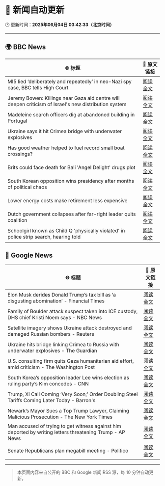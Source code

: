 # 🧠 新闻自动更新

🕒 更新时间：**2025年06月04日 03:42:33（北京时间）**

---

## 🌍 BBC News

| 🌐 标题 | 🔗 原文链接 |
|--------|-------------|
| MI5 lied ‘deliberately and repeatedly’ in neo-Nazi spy case, BBC tells High Court | [阅读全文](https://www.bbc.com/news/articles/c4ge87g2lngo) |
| Jeremy Bowen: Killings near Gaza aid centre will deepen criticism of Israel's new distribution system | [阅读全文](https://www.bbc.com/news/articles/c8jgk1w320lo) |
| Madeleine search officers dig at abandoned building in Portugal | [阅读全文](https://www.bbc.com/news/articles/cy4k1vg34wlo) |
| Ukraine says it hit Crimea bridge with underwater explosives | [阅读全文](https://www.bbc.com/news/articles/cz708lpzgxro) |
| Has good weather helped to fuel record small boat crossings? | [阅读全文](https://www.bbc.com/news/articles/cwy3vq22xqzo) |
| Brits could face death for Bali 'Angel Delight' drugs plot | [阅读全文](https://www.bbc.com/news/articles/cewd705yy74o) |
| South Korean opposition wins presidency after months of political chaos | [阅读全文](https://www.bbc.com/news/articles/c861yyqxg4do) |
| Lower energy costs make retirement less expensive | [阅读全文](https://www.bbc.com/news/articles/cj42022gqzwo) |
| Dutch government collapses after far-right leader quits coalition | [阅读全文](https://www.bbc.com/news/articles/c0r1x5yyd5wo) |
| Schoolgirl known as Child Q 'physically violated' in police strip search, hearing told | [阅读全文](https://www.bbc.com/news/articles/cev4k0zke24o) |

## 📰 Google News

| 🌐 标题 | 🔗 原文链接 |
|--------|-------------|
| Elon Musk derides Donald Trump’s tax bill as ‘a disgusting abomination’ - Financial Times | [阅读全文](https://news.google.com/rss/articles/CBMicEFVX3lxTE5fTDFsc0w3N0RlX0NMWmtfa256OXpIdGxaaHVkbHdVSVdEX0pTX1luZWxmQ01HaWxvTER1ZEVIMW9WRlZuTkpZY19pNzRYVWRmcXRDRVoyM2lRTHJjWUF3OWhHMnloQVFHdDJJQ0Z2Tmk?oc=5) |
| Family of Boulder attack suspect taken into ICE custody, DHS chief Kristi Noem says - NBC News | [阅读全文](https://news.google.com/rss/articles/CBMiugFBVV95cUxPWGFPaEFhUEczX1U2cFljZkhxNjNHU1RfQnFIQi1xdnlvek01U1V3UldUYS1OZDZuUExCejZuRWVzZUd4TlR0b2stMXlzY2VhN2dlc3VyZ0J0clJER28xVlltT2RPbXpHZTVBaFdGSmlmU1lXakUwYVZWUEFsOUQ3Z3oxVHhPREZ1Zm9kejg2SE1WbVkyRXFvMTRkeldlWjBoRVR3OWlCbmZodXJyelc3TXZDSUh4SnlMcHfSAVZBVV95cUxQT1F3UUxNX2QxMjZxU1M1dXF0TEtGV0N5WXlYZlJJOFFBN19VMEJrZk1zTFN3Y3c0LW9Zd0JVT0hacXY5ZkJERzJabGZsV29lZkktalZpQQ?oc=5) |
| Satellite imagery shows Ukraine attack destroyed and damaged Russian bombers - Reuters | [阅读全文](https://news.google.com/rss/articles/CBMi0AFBVV95cUxOREZENXJVYW9UTlJmcDhmYnlZOXZieTJialJfdDZUdDZrZWNJM0xJaENzN2s5LVFWNXhPSlZCcVJ2aE4tZ3RxZ0RIcHNuSkYyUFNOcUF3Q3owTGtCRU1BQ1FPR3VnLVQycVgyS0RYdmRBZ2c1V1VtUjZFbHdhMU9pblNzMS1sOWdRN1U0ZFo5dUlaNExrSjBiYTlCemhMd2ZpajIzNU1tYWIxUHZyNUJWczNxdXZ4V2d3RVA3Q1U3S21kOHdZdjYwOFdVaUh6QU12?oc=5) |
| Ukraine hits bridge linking Crimea to Russia with underwater explosives - The Guardian | [阅读全文](https://news.google.com/rss/articles/CBMiuAFBVV95cUxPQmp4aXJGcVpuZTNpY0V1UXJFa2U1c2Z5SFpmdE1PN0taT3BmVmQ1VlozcXR4THppeXFTQlJqQUdWNTBNdlpHZDl4b3VRa3ZCUDJ1OXg4M1NBRlE1OHl4eVdFNDV6WHlma1N1bUYzNk1qbEZKdzEwMkdVSlRZdjBVWnhfZVRSdVBIWmJQcV9YcmVlNWJHbjgyWFpjbEhFRG5CUjQ4S1VMcWd4SENDamhvdjEzU2pOcTVK?oc=5) |
| U.S. consulting firm quits Gaza humanitarian aid effort, amid criticism - The Washington Post | [阅读全文](https://news.google.com/rss/articles/CBMikAFBVV95cUxQV1B4UDdpVHREOGxId3pDZ2l1X0hRUUt1bl9zLUl1X0xCMDd3cDM5Y0N6R3hhbUNwbUx1QVVibDJza0pYNmNVZEdpNUhPSTFIZlJvRDNiMjRRNnprZVpfQkF0R0puSHJMVk9zbkpkOUNTa1E0UDZLMXdZd3I0bGhqdjFqLTZWUVU4ajgyZHFoZG4?oc=5) |
| South Korea’s opposition leader Lee wins election as ruling party’s Kim concedes - CNN | [阅读全文](https://news.google.com/rss/articles/CBMijwFBVV95cUxPWHJzYmJGWTBZRDZnM0h6andoa3BENkdSTmJnU3VsOGllLUZXbTIzSUQ4R0tqcHducnY0LVdwcTAzSWVjUWtjSFlSSk55aFoxUXZTOTVTV19xZGlaa1JkUzBxQzJLVGlqM3U3UnFVWDhNRTR5enlSZjhsblRjTmJORGVGdGw2MmN1b1l2X25ZTdIBlAFBVV95cUxQZEdSZWxfYUV2NVlTVmJnSE1NTWFJZlk2WWFVZFFIN3AzMERqQmhGS2llbllGV25HR3F4cWdmaU1mdlZtMEtNRFF4VEF0QVF4T2VqcXh6U3FQTTR3MlVvMzF0cGwtR0JlY0ZHSURXa085V0x6ZDQ1MkRXQVpJWDMxVFpUREZ3ZnBSS3dpMXNJQ1NNWjk2?oc=5) |
| Trump, Xi Call Coming ‘Very Soon;’ Order Doubling Steel Tariffs Coming Later Today - Barron's | [阅读全文](https://news.google.com/rss/articles/CBMiggFBVV95cUxPZkJyZ3hsVmtuQ284eUpsNTZZdXRaeGx2TVZpV0pTZVZ6RTBUMGVEUEJqaWJ4aHllWUZ3VVlfVXpQOUJ4U0VuMVBtT01QYjNGT19UNEtfcWRvSnBRNk83MUVmaTRvRU1zakNGWGZHc1BVSGt3ZVhOcndQUDdsYUhUOUZ3?oc=5) |
| Newark’s Mayor Sues a Top Trump Lawyer, Claiming Malicious Prosecution - The New York Times | [阅读全文](https://news.google.com/rss/articles/CBMiiwFBVV95cUxNSl9kUlphUVBKZEd6ci1KbVM0SElYZTRBSHZoc2QtMGRDZmxaYThqU3kxczRpMVJhQXpKUTJ4aGlNSjUyNnB4MXBhWnRRRy1yZHJ2eVNIYVdoSzdlMlJpQ2xlSUt0LV93QW10S25NZEZKamo1NlI1TkFnOWhJcnJpdl92WlpwTXFHNC1R?oc=5) |
| Man accused of trying to get witness against him deported by writing letters threatening Trump - AP News | [阅读全文](https://news.google.com/rss/articles/CBMiqwFBVV95cUxNTUVockJVNXJFVlBqMEotOU9ta0YwTWtZQnB2RnM1cFlYaDVQS0lpNFF3VW9nLWtrU1pCOEprM1dvVnNmeDJfRnJteGRrSTBfTjVxN18yeF9YbjNKN3U3SF9COE1ZaUs5OXpzaFlTbllHTkFjZ21wcExnTXVLWTdsbE5yREJKQUxrU3kyUUV4ek9XbVJLUnNOcFVxX2VrZnZ5VDJXUUJnN2FfRTA?oc=5) |
| Senate Republicans plan megabill meeting - Politico | [阅读全文](https://news.google.com/rss/articles/CBMiqwFBVV95cUxOeVMzN3IwVVotbW5TVkRmNHZEVDRDcEFLd0NZSEc0TlVHZXk2QVphRE1VOE45bTY4cUJZQ09VWFprSnpjbFpOb1VXamQ0aXZyXzB2anpuSkFMb0cxeUFMTlZVd0JheUwwX3dpbFN4dHluaTN4a1ctckI2dGd0Qk9jbjM2cVVDbkN2NElVOUxJcHBNcVgtdkhTN1g1YWlUT0t4dGsxZDR1TF8xQ0E?oc=5) |

---
> 本页面内容来自公开的 BBC 和 Google 新闻 RSS 源，每 10 分钟自动更新。